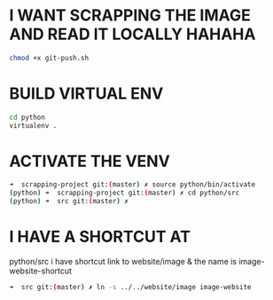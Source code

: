 # I WANT SCRAPPING THE IMAGE AND READ IT LOCALLY HAHAHA
```bash 
chmod +x git-push.sh
``` 

# BUILD VIRTUAL ENV
```bash
cd python
virtualenv .
```

# ACTIVATE THE VENV
```bash
➜  scrapping-project git:(master) ✗ source python/bin/activate
(python) ➜  scrapping-project git:(master) ✗ cd python/src 
(python) ➜  src git:(master) ✗ 

```

# I HAVE A SHORTCUT AT 
python/src i have shortcut link to website/image & the name is image-website-shortcut
```bash
➜  src git:(master) ✗ ln -s ../../website/image image-website 
```

